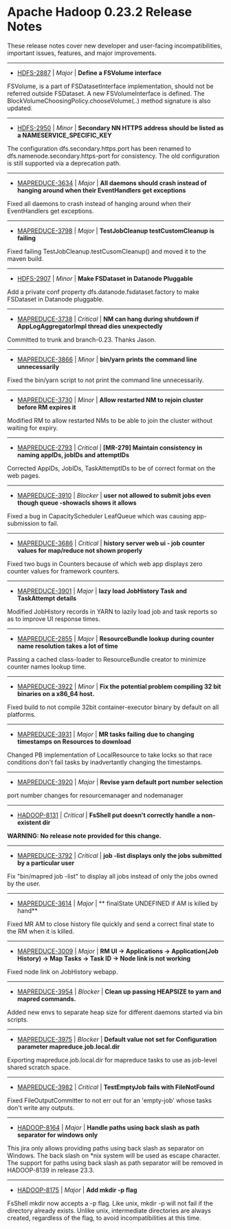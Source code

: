 
<!---
# Licensed to the Apache Software Foundation (ASF) under one
# or more contributor license agreements.  See the NOTICE file
# distributed with this work for additional information
# regarding copyright ownership.  The ASF licenses this file
# to you under the Apache License, Version 2.0 (the
# "License"); you may not use this file except in compliance
# with the License.  You may obtain a copy of the License at
#
#     http://www.apache.org/licenses/LICENSE-2.0
#
# Unless required by applicable law or agreed to in writing, software
# distributed under the License is distributed on an "AS IS" BASIS,
# WITHOUT WARRANTIES OR CONDITIONS OF ANY KIND, either express or implied.
# See the License for the specific language governing permissions and
# limitations under the License.
-->
# Apache Hadoop  0.23.2 Release Notes

These release notes cover new developer and user-facing incompatibilities, important issues, features, and major improvements.


---

* [HDFS-2887](https://issues.apache.org/jira/browse/HDFS-2887) | *Major* | **Define a FSVolume interface**

FSVolume, is a part of FSDatasetInterface implementation, should not be referred outside FSDataset.  A new FSVolumeInterface is defined.  The BlockVolumeChoosingPolicy.chooseVolume(..) method signature is also updated.


---

* [HDFS-2950](https://issues.apache.org/jira/browse/HDFS-2950) | *Minor* | **Secondary NN HTTPS address should be listed as a NAMESERVICE\_SPECIFIC\_KEY**

The configuration dfs.secondary.https.port has been renamed to dfs.namenode.secondary.https-port for consistency. The old configuration is still supported via a deprecation path.


---

* [MAPREDUCE-3634](https://issues.apache.org/jira/browse/MAPREDUCE-3634) | *Major* | **All daemons should crash instead of hanging around when their EventHandlers get exceptions**

Fixed all daemons to crash instead of hanging around when their EventHandlers get exceptions.


---

* [MAPREDUCE-3798](https://issues.apache.org/jira/browse/MAPREDUCE-3798) | *Major* | **TestJobCleanup testCustomCleanup is failing**

Fixed failing TestJobCleanup.testCusomCleanup() and moved it to the maven build.


---

* [HDFS-2907](https://issues.apache.org/jira/browse/HDFS-2907) | *Minor* | **Make FSDataset in Datanode Pluggable**

Add a private conf property dfs.datanode.fsdataset.factory to make FSDataset in Datanode pluggable.


---

* [MAPREDUCE-3738](https://issues.apache.org/jira/browse/MAPREDUCE-3738) | *Critical* | **NM can hang during shutdown if AppLogAggregatorImpl thread dies unexpectedly**

Committed to trunk and branch-0.23. Thanks Jason.


---

* [MAPREDUCE-3866](https://issues.apache.org/jira/browse/MAPREDUCE-3866) | *Minor* | **bin/yarn prints the command line unnecessarily**

Fixed the bin/yarn script to not print the command line unnecessarily.


---

* [MAPREDUCE-3730](https://issues.apache.org/jira/browse/MAPREDUCE-3730) | *Minor* | **Allow restarted NM to rejoin cluster before RM expires it**

Modified RM to allow restarted NMs to be able to join the cluster without waiting for expiry.


---

* [MAPREDUCE-2793](https://issues.apache.org/jira/browse/MAPREDUCE-2793) | *Critical* | **[MR-279] Maintain consistency in naming appIDs, jobIDs and attemptIDs**

Corrected AppIDs, JobIDs, TaskAttemptIDs to be of correct format on the web pages.


---

* [MAPREDUCE-3910](https://issues.apache.org/jira/browse/MAPREDUCE-3910) | *Blocker* | **user not allowed to submit jobs even though queue -showacls shows it allows**

Fixed a bug in CapacityScheduler LeafQueue which was causing app-submission to fail.


---

* [MAPREDUCE-3686](https://issues.apache.org/jira/browse/MAPREDUCE-3686) | *Critical* | **history server web ui - job counter values for map/reduce not shown properly**

Fixed two bugs in Counters because of which web app displays zero counter values for framework counters.


---

* [MAPREDUCE-3901](https://issues.apache.org/jira/browse/MAPREDUCE-3901) | *Major* | **lazy load JobHistory Task and TaskAttempt details**

Modified JobHistory records in YARN to lazily load job and task reports so as to improve UI response times.


---

* [MAPREDUCE-2855](https://issues.apache.org/jira/browse/MAPREDUCE-2855) | *Major* | **ResourceBundle lookup during counter name resolution takes a lot of time**

Passing a cached class-loader to ResourceBundle creator to minimize counter names lookup time.


---

* [MAPREDUCE-3922](https://issues.apache.org/jira/browse/MAPREDUCE-3922) | *Minor* | **Fix the potential problem compiling 32 bit binaries on a x86\_64 host.**

Fixed build to not compile 32bit container-executor binary by default on all platforms.


---

* [MAPREDUCE-3931](https://issues.apache.org/jira/browse/MAPREDUCE-3931) | *Major* | **MR tasks failing due to changing timestamps on Resources to download**

Changed PB implementation of LocalResource to take locks so that race conditions don't fail tasks by inadvertantly changing the timestamps.


---

* [MAPREDUCE-3920](https://issues.apache.org/jira/browse/MAPREDUCE-3920) | *Major* | **Revise yarn default port number selection**

port number changes for resourcemanager and nodemanager


---

* [HADOOP-8131](https://issues.apache.org/jira/browse/HADOOP-8131) | *Critical* | **FsShell put doesn't correctly handle a non-existent dir**

**WARNING: No release note provided for this change.**


---

* [MAPREDUCE-3792](https://issues.apache.org/jira/browse/MAPREDUCE-3792) | *Critical* | **job -list displays only the jobs submitted by a particular user**

Fix "bin/mapred job -list" to display all jobs instead of only the jobs owned by the user.


---

* [MAPREDUCE-3614](https://issues.apache.org/jira/browse/MAPREDUCE-3614) | *Major* | ** finalState UNDEFINED if AM is killed by hand**

Fixed MR AM to close history file quickly and send a correct final state to the RM when it is killed.


---

* [MAPREDUCE-3009](https://issues.apache.org/jira/browse/MAPREDUCE-3009) | *Major* | **RM UI -\> Applications -\> Application(Job History) -\> Map Tasks -\> Task ID -\> Node link is not working**

Fixed node link on JobHistory webapp.


---

* [MAPREDUCE-3954](https://issues.apache.org/jira/browse/MAPREDUCE-3954) | *Blocker* | **Clean up passing HEAPSIZE to yarn and mapred commands.**

Added new envs to separate heap size for different daemons started via bin scripts.


---

* [MAPREDUCE-3975](https://issues.apache.org/jira/browse/MAPREDUCE-3975) | *Blocker* | **Default value not set for Configuration parameter mapreduce.job.local.dir**

Exporting mapreduce.job.local.dir for mapreduce tasks to use as job-level shared scratch space.


---

* [MAPREDUCE-3982](https://issues.apache.org/jira/browse/MAPREDUCE-3982) | *Critical* | **TestEmptyJob fails with FileNotFound**

Fixed FileOutputCommitter to not err out for an 'empty-job' whose tasks don't write any outputs.


---

* [HADOOP-8164](https://issues.apache.org/jira/browse/HADOOP-8164) | *Major* | **Handle paths using back slash as path separator for windows only**

This jira only allows providing paths using back slash as separator on Windows. The back slash on \*nix system will be used as escape character. The support for paths using back slash as path separator will be removed in HADOOP-8139 in release 23.3.


---

* [HADOOP-8175](https://issues.apache.org/jira/browse/HADOOP-8175) | *Major* | **Add mkdir -p flag**

FsShell mkdir now accepts a -p flag.  Like unix, mkdir -p will not fail if the directory already exists.  Unlike unix, intermediate directories are always created, regardless of the flag, to avoid incompatibilities at this time.



